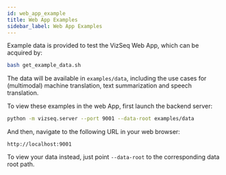 ```yaml
---
id: web_app_example
title: Web App Examples
sidebar_label: Web App Examples
---
```


Example data is provided to test the VizSeq Web App, which can be acquired by:
```bash
bash get_example_data.sh
```
The data will be available in `examples/data`, including the use cases for (multimodal) machine translation,
text summarization and speech translation.

To view these examples in the web App, first launch the backend server:
```bash
python -m vizseq.server --port 9001 --data-root examples/data
```
And then, navigate to the following URL in your web browser:
```
http://localhost:9001
```
To view your data instead, just point `--data-root` to the corresponding data root path.
